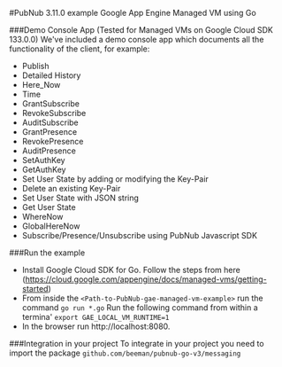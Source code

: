 #PubNub 3.11.0 example Google App Engine Managed VM using Go

###Demo Console App (Tested for Managed VMs on Google Cloud SDK 133.0.0)
We've included a demo console app which documents all the functionality of the client, for example:

- Publish
- Detailed History
- Here_Now
- Time
- GrantSubscribe
- RevokeSubscribe
- AuditSubscribe
- GrantPresence
- RevokePresence
- AuditPresence
- SetAuthKey
- GetAuthKey
- Set User State by adding or modifying the Key-Pair
- Delete an existing Key-Pair
- Set User State with JSON string
- Get User State
- WhereNow
- GlobalHereNow
- Subscribe/Presence/Unsubscribe using PubNub Javascript SDK

###Run the example

- Install Google Cloud SDK for Go. Follow the steps from here (https://cloud.google.com/appengine/docs/managed-vms/getting-started)
- From inside the `<Path-to-PubNub-gae-managed-vm-example>` run the command `go run *.go`
  Run the following command from within a termina' `export GAE_LOCAL_VM_RUNTIME=1`
- In the browser run http://localhost:8080.

###Integration in your project
To integrate in your project you need to import the package `github.com/beeman/pubnub-go-v3/messaging`
